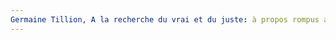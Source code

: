 ```yaml
---
Germaine Tillion, A la recherche du vrai et du juste: à propos rompus avec le siècle, NaN, p.. URL: zotero://select/items/@Tillionrecherchevraijuste2001
---
```


